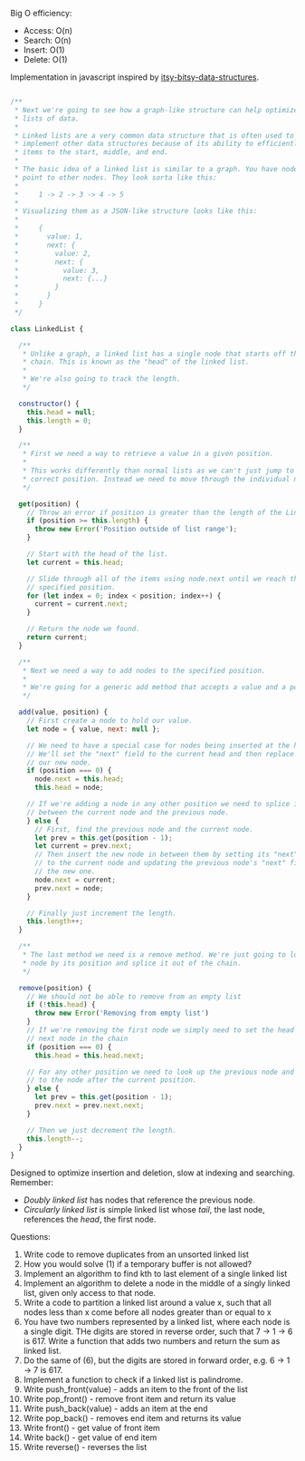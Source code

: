 Big O efficiency:
- Access: O(n)
- Search: O(n)
- Insert: O(1)
- Delete: O(1)

Implementation in javascript inspired by [itsy-bitsy-data-structures](https://github.com/thejameskyle/itsy-bitsy-data-structures).

```javascript

/**
 * Next we're going to see how a graph-like structure can help optimize ordered
 * lists of data.
 *
 * Linked lists are a very common data structure that is often used to
 * implement other data structures because of its ability to efficiently add
 * items to the start, middle, and end.
 *
 * The basic idea of a linked list is similar to a graph. You have nodes that
 * point to other nodes. They look sorta like this:
 *
 *     1 -> 2 -> 3 -> 4 -> 5
 *
 * Visualizing them as a JSON-like structure looks like this:
 *
 *     {
 *       value: 1,
 *       next: {
 *         value: 2,
 *         next: {
 *           value: 3,
 *           next: {...}
 *         }
 *       }
 *     }
 */

class LinkedList {

  /**
   * Unlike a graph, a linked list has a single node that starts off the entire
   * chain. This is known as the "head" of the linked list.
   *
   * We're also going to track the length.
   */

  constructor() {
    this.head = null;
    this.length = 0;
  }

  /**
   * First we need a way to retrieve a value in a given position.
   *
   * This works differently than normal lists as we can't just jump to the
   * correct position. Instead we need to move through the individual nodes.
   */

  get(position) {
    // Throw an error if position is greater than the length of the LinkedList
    if (position >= this.length) {
      throw new Error('Position outside of list range');
    }

    // Start with the head of the list.
    let current = this.head;

    // Slide through all of the items using node.next until we reach the
    // specified position.
    for (let index = 0; index < position; index++) {
      current = current.next;
    }

    // Return the node we found.
    return current;
  }

  /**
   * Next we need a way to add nodes to the specified position.
   *
   * We're going for a generic add method that accepts a value and a position.
   */

  add(value, position) {
    // First create a node to hold our value.
    let node = { value, next: null };

    // We need to have a special case for nodes being inserted at the head.
    // We'll set the "next" field to the current head and then replace it with
    // our new node.
    if (position === 0) {
      node.next = this.head;
      this.head = node;

    // If we're adding a node in any other position we need to splice it in
    // between the current node and the previous node.
    } else {
      // First, find the previous node and the current node.
      let prev = this.get(position - 1);
      let current = prev.next;
      // Then insert the new node in between them by setting its "next" field
      // to the current node and updating the previous node's "next" field to
      // the new one.
      node.next = current;
      prev.next = node;
    }

    // Finally just increment the length.
    this.length++;
  }

  /**
   * The last method we need is a remove method. We're just going to look up a
   * node by its position and splice it out of the chain.
   */

  remove(position) {
    // We should not be able to remove from an empty list
    if (!this.head) {
      throw new Error('Removing from empty list')
    }
    // If we're removing the first node we simply need to set the head to the
    // next node in the chain
    if (position === 0) {
      this.head = this.head.next;

    // For any other position we need to look up the previous node and set it
    // to the node after the current position.
    } else {
      let prev = this.get(position - 1);
      prev.next = prev.next.next;
    }

    // Then we just decrement the length.
    this.length--;
  }
}
```

Designed to optimize insertion and deletion, slow at indexing and searching. Remember:
- *Doubly linked list* has nodes that reference the previous node.
- *Circularly linked list* is simple linked list whose *tail*, the last node, references the *head*, the first node.

Questions:
1. Write code to remove duplicates from an unsorted linked list
2. How you would solve (1) if a temporary buffer is not allowed?
3. Implement an algorithm to find kth to last element of a single linked list
4. Implement an algorithm to delete a node in the middle of a singly linked list, given only access to that node.
5. Write a code to partition a linked list around a value x, such that all nodes less than x come before all nodes greater than or equal to x
6. You have two numbers represented by a linked list, where each node is a single digit. THe digits are stored in reverse order, such that 7 -> 1 -> 6 is 617. Write a function that adds two numbers and return the sum as linked list.
7. Do the same of (6), but the digits are stored in forward order, e.g. 6 -> 1 -> 7 is 617.
8. Implement a function to check if a linked list is palindrome.
9. Write push_front(value) - adds an item to the front of the list
10. Write pop_front() - remove front item and return its value
11. Write push_back(value) - adds an item at the end
12. Write pop_back() - removes end item and returns its value
13. Write front() - get value of front item
14. Write back() - get value of end item
15. Write reverse() - reverses the list
